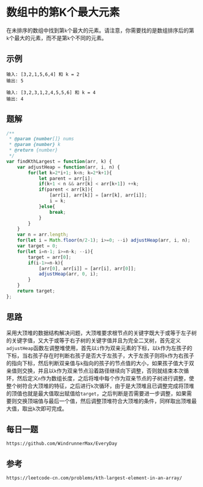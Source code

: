 # 数组中的第K个最大元素
在未排序的数组中找到第`k`个最大的元素。请注意，你需要找的是数组排序后的第`k`个最大的元素，而不是第`k`个不同的元素。

## 示例

```
输入: [3,2,1,5,6,4] 和 k = 2
输出: 5
```

```
输入: [3,2,3,1,2,4,5,5,6] 和 k = 4
输出: 4
```

## 题解

```javascript
/**
 * @param {number[]} nums
 * @param {number} k
 * @return {number}
 */
var findKthLargest = function(arr, k) {
    var adjustHeap = function(arr, i, n) {
        for(let k=2*i+1; k<n; k=2*k+1){
            let parent = arr[i];
            if(k+1 < n && arr[k] < arr[k+1]) ++k;
            if(parent < arr[k]){
                [arr[i], arr[k]] = [arr[k], arr[i]];
                i = k;
            }else{
                break;
            }
        }
    }
    var n = arr.length;
    for(let i = Math.floor(n/2-1); i>=0; --i) adjustHeap(arr, i, n);
    var target = 0;
    for(let i=n-1; i>=n-k; --i){
        target = arr[0];
        if(i-1>=n-k){
            [arr[0], arr[i]] = [arr[i], arr[0]];
            adjustHeap(arr, 0, i);
        }
    }
    return target;
};
```

## 思路
采用大顶堆的数据结构解决问题，大顶堆要求根节点的关键字既大于或等于左子树的关键字值，又大于或等于右子树的关键字值并且为完全二叉树，首先定义`adjustHeap`函数左调整堆使用，首先以`i`作为双亲元素的下标，以`k`作为左孩子的下标，当右孩子存在时判断右孩子是否大于左孩子，大于左孩子则将`k`作为右孩子的指向下标，然后判断双亲值与`k`指向的孩子的节点值的大小，如果孩子值大于双亲值则交换，并且以`k`作为双亲节点沿着路径继续向下调整，否则就结束本次循环，然后定义`n`作为数组长度，之后将堆中每个作为双亲节点的子树进行调整，使整个树符合大顶堆的特征，之后进行`k`次循环，由于是大顶堆且已调整完成将顶堆的顶值也就是最大值取出赋值给`target`，之后判断是否需要进一步调整，如果需要则交换顶端值与最后一个值，然后调整顶堆符合大顶堆的条件，同样取出顶堆最大值，取出`k`次即可完成。


## 每日一题

```
https://github.com/WindrunnerMax/EveryDay
```

## 参考

```
https://leetcode-cn.com/problems/kth-largest-element-in-an-array/
```
